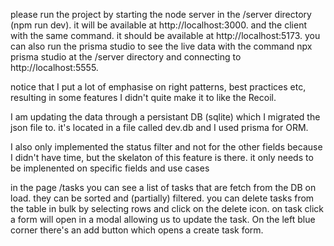 please run the project by starting the node server in the /server directory (npm run dev). it will be available at http://localhost:3000.
and the client with the same command. it should be available at http://localhost:5173.
you can also run the prisma studio to see the live data with the command npx prisma studio at the /server directory and connecting to http://localhost:5555.

notice that I put a lot of emphasise on right patterns, best practices etc, resulting in some features I didn't quite make it to like the Recoil.

I am updating the data through a persistant DB (sqlite) which I migrated the json file to. it's located in a file called dev.db and I used prisma for ORM.

I also only implemented the status filter and not for the other fields because I didn't have time, but the skelaton of this feature is there. it only needs to be implenented on specific fields and use cases

in the page /tasks you can see a list of tasks that are fetch from the DB on load. they can be sorted and (partially) filtered.
you can delete tasks from the table in bulk by selecting rows and click on the delete icon.
on task click a form will open in a modal allowing us to update the task.
On the left blue corner there's an add button which opens a create task form.
